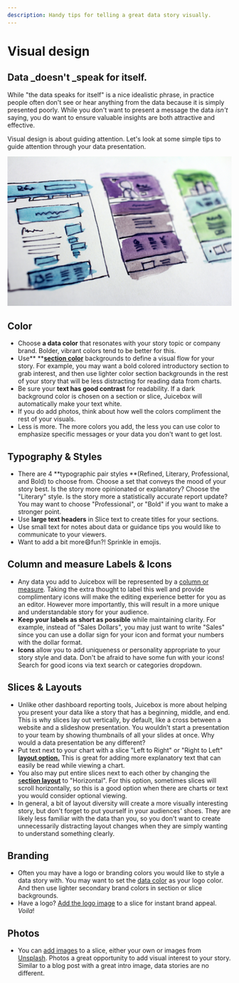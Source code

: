```yaml
---
description: Handy tips for telling a great data story visually.
---
```


# Visual design

## Data _doesn't _speak for itself.&#x20;

While "the data speaks for itself" is a nice idealistic phrase, in practice people often don't see or hear anything from the data because it is simply presented poorly. While you don't want to present a message the data _isn't_ saying, you do want to ensure valuable insights are both attractive and effective.&#x20;

Visual design is about guiding attention. Let's look at some simple tips to guide attention through your data presentation.

![Photo by Halacious on Unsplash](../../.gitbook/assets/halacious-tzc3vjpck-q-unsplash.jpg)

## Color

* Choose **a data color** that resonates with your story topic or company brand. Bolder, vibrant colors tend to be better for this.&#x20;
* Use** **[**section color**](../story-designer/sections.md#section-background-color) backgrounds to define a visual flow for your story. For example, you may want a bold colored introductory section to grab interest, and then use lighter color section backgrounds in the rest of your story that will be less distracting for reading data from charts. &#x20;
* Be sure your **text has good contrast** for readability. If a dark background color is chosen on a section or slice, Juicebox will automatically make your text white.
* If you do add photos, think about how well the colors compliment the rest of your visuals.&#x20;
* Less is more. The more colors you add, the less you can use color to emphasize specific messages or your data you don't want to get lost.

## Typography & Styles

* There are 4 **typographic pair styles **(Refined, Literary, Professional, and Bold) to choose from. Choose a set that conveys the mood of your story best. Is the story more opinionated or explanatory? Choose the "Literary" style. Is the story more a statistically accurate report update? You may want to choose "Professional", or "Bold" if you want to make a stronger point.
* Use **large text headers** in Slice text to create titles for your sections.
* Use small text for notes about data or guidance tips you would like to communicate to your viewers.&#x20;
* Want to add a bit more:smile:fun?! Sprinkle in emojis.&#x20;

## Column and measure Labels & Icons&#x20;

* Any data you add to Juicebox will be represented by a [column or measure](../data-sources/columns-and-measures.md). Taking the extra thought to label this well and provide complimentary icons will make the editing experience better for you as an editor. However more importantly, this will result in a more unique and understandable story for your audience.&#x20;
* **Keep your labels as short as possible** while maintaining clarity. For example, instead of "Sales Dollars", you may just want to write "Sales" since you can use a dollar sign for your icon and format your numbers with the dollar format.&#x20;
* **Icons** allow you to add uniqueness or personality appropriate to your story style and data. Don't be afraid to have some fun with your icons! Search for good icons via text search or categories dropdown.

## Slices & Layouts

* Unlike other dashboard reporting tools, Juicebox is more about helping you present your data like a story that has a beginning, middle, and end. This is why slices lay out vertically, by default, like a cross between a website and a slideshow presentation. You wouldn't start a presentation to your team by showing thumbnails of all your slides at once. Why would a data presentation be any different?
* Put text next to your chart with a slice "Left to Right" or "Right to Left" [**layout option.**](../story-designer/slices/#slice-layouts) This is great for adding more explanatory text that can easily be read while viewing a chart.&#x20;
* You also may put entire slices next to each other by changing the [s**ection layout**](../story-designer/sections.md#section-layouts) to "Horizontal". For this option, sometimes slices will scroll horizontally, so this is a good option when there are charts or text you would consider optional viewing.&#x20;
* In general, a bit of layout diversity will create a more visually interesting story, but don't forget to put yourself in your audiences' shoes. They are likely less familiar with the data than you, so you don't want to create unnecessarily distracting layout changes when they are simply wanting to understand something clearly.&#x20;

## Branding

* Often you may have a logo or branding colors you would like to style a data story with. You may want to set the [data color](visual-design.md#color) as your logo color. And then use lighter secondary brand colors in section or slice backgrounds.&#x20;
* Have a logo? [Add the logo image](../story-designer/slices/#adding-an-image) to a slice for instant brand appeal. _Voila_!&#x20;

## Photos

* You can [add images](../story-designer/slices/#adding-an-image) to a slice, either your own or images from [Unsplash](https://unsplash.com). Photos a great opportunity to add visual interest to your story. Similar to a blog post with a great intro image, data stories are no different. &#x20;

